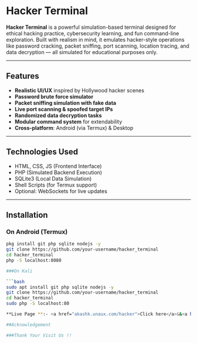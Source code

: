 # Hacker Terminal

**Hacker Terminal** is a powerful simulation-based terminal designed for ethical hacking practice, cybersecurity learning, and fun command-line exploration. Built with realism in mind, it emulates hacker-style operations like password cracking, packet sniffing, port scanning, location tracing, and data decryption — all simulated for educational purposes only.

---

## Features

- **Realistic UI/UX** inspired by Hollywood hacker scenes
- **Password brute force simulator**
- **Packet sniffing simulation with fake data**
- **Live port scanning & spoofed target IPs**
- **Randomized data decryption tasks**
- **Modular command system** for extendability
- **Cross-platform**: Android (via Termux) & Desktop

---

## Technologies Used

- HTML, CSS, JS (Frontend Interface)
- PHP (Simulated Backend Execution)
- SQLite3 (Local Data Simulation)
- Shell Scripts (for Termux support)
- Optional: WebSockets for live updates

---

## Installation

### On Android (Termux)

```bash
pkg install git php sqlite nodejs -y
git clone https://github.com/your-username/hacker_terminal
cd hacker_terminal
php -S localhost:8080

###On Kali 

```bash
sudo apt install git php sqlite nodejs -y
git clone https://github.com/your-username/hacker_terminal
cd hacker_terminal
sudo php -S localhost:80

**Live Page **:- <a href="akashk.unaux.com/hacker">Click here</a>&&<a href="akastha68.github.io/hacker_terminal">Click here</a>

##Acknowledgement

###Thank Your Visit Us !!

